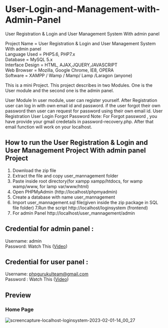 # User-Login-and-Management-with-Admin-Panel

User Registration & Login and User Management System With admin panel


Project Name	    =   User Registration & Login and User Management System With admin panel <br/>
Language Used  	    =   PHP5.6, PHP7.x <br/>
Database	        =   MySQL 5.x <br/>
Interface Design    =	HTML, AJAX,JQUERY,JAVASCRIPT <br/>
Web Browser         =	Mozilla, Google Chrome, IE8, OPERA <br/>
Software	        =   XAMPP / Wamp / Mamp/ Lamp /Laragon (anyone) <br/>


This is a mini Project. This project describes in two Modules. One is the User module and the second one is the admin panel.

User Module
In user module, user can register yourself. After Registration user can log in with own email id and password.
if the user forgot their own password then user can request for password using their own email id.
User Registration
User Login
Forgot Password
Note: For Forgot password , you have provide your gmail credetails in password-recovery.php. After that email function will work on your localhost.

## How to run the User Registration & Login and User Management Project With admin panel Project

1. Download the zip file
2. Extract the file and copy user_mannagement folder
3. Paste inside root directory(for xampp xampp/htdocs, for wamp wamp/www, for lamp var/www/html)
4. Open PHPMyAdmin (http://localhost/phpmyadmin)
5. Create a database with name user_mannagement
6. Import user_mannagement.sql file(given inside the zip package in SQL file folder) 7.Run the script http://localhost/loginsystem (frontend)
7. For admin Panel http://localhost/user_mannagement/admin

## Credential for admin panel :

Username: admin <br/> Password: Watch This (<a href="">Video</a>)

## Credential for user panel :

Username: phpgurukulteam@gmail.com <br/> Password : Watch This (<a href="">Video</a>)


## Preview 
### Home Page
![screencapture-localhost-loginsystem-2023-02-01-14_00_27](https://user-images.githubusercontent.com/78216965/215984854-f5ff615f-417b-47a2-a9f0-84ca3b889a30.png)


